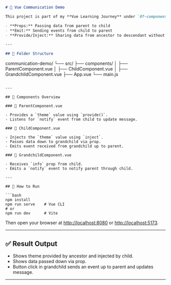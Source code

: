 ```markdown
# 🔄 Vue Communication Demo

This project is part of my **Vue Learning Journey** under `07-components`. It demonstrates three important Vue communication methods:

- **Props:** Passing data from parent to child
- **Emit:** Sending events from child to parent
- **Provide/Inject:** Sharing data from ancestor to descendant without prop drilling

---

## 📁 Folder Structure

```

communication-demo/
└── src/
├── components/
│   ├── ParentComponent.vue
│   ├── ChildComponent.vue
│   ├── GrandchildComponent.vue
├── App.vue
└── main.js

````

---

## 🧩 Components Overview

### 🔹 ParentComponent.vue

- Provides a `theme` value using `provide()`.
- Listens for `notify` event from child to update message.

### 🔹 ChildComponent.vue

- Injects the `theme` value using `inject`.
- Passes data down to grandchild via prop.
- Emits event received from grandchild up to parent.

### 🔹 GrandchildComponent.vue

- Receives `info` prop from child.
- Emits a `notify` event to notify parent through child.

---

## 🚀 How to Run

```bash
npm install
npm run serve    # Vue CLI
# or
npm run dev      # Vite
````

Then open your browser at [http://localhost:8080](http://localhost:8080) or [http://localhost:5173](http://localhost:5173).

---

## ✅ Result Output

* Shows theme provided by ancestor and injected by child.
* Shows data passed down via prop.
* Button click in grandchild sends an event up to parent and updates message.

---


```
